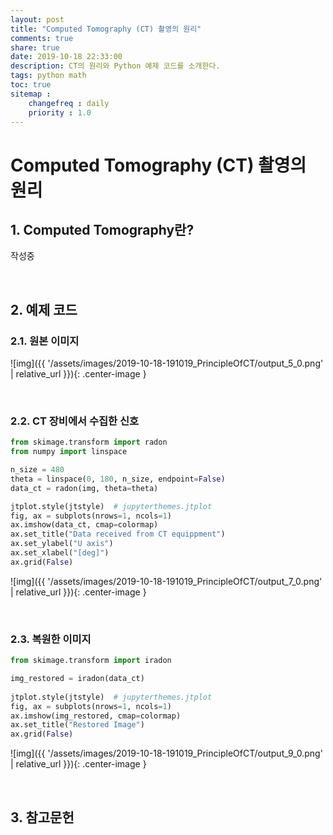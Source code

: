 ```yaml
---
layout: post
title: "Computed Tomography (CT) 촬영의 원리"
comments: true
share: true
date: 2019-10-18 22:33:00
description: CT의 원리와 Python 예제 코드를 소개한다.
tags: python math
toc: true
sitemap :
    changefreq : daily
    priority : 1.0
---
```


# Computed Tomography (CT) 촬영의 원리

## 1. Computed Tomography란?

작성중

<br>

## 2. 예제 코드

### 2.1. 원본 이미지




![img]({{ '/assets/images/2019-10-18-191019_PrincipleOfCT/output_5_0.png' | relative_url }}){: .center-image }


<br>

### 2.2. CT 장비에서 수집한 신호


```python
from skimage.transform import radon
from numpy import linspace

n_size = 480
theta = linspace(0, 180, n_size, endpoint=False)
data_ct = radon(img, theta=theta)

jtplot.style(jtstyle)  # jupyterthemes.jtplot
fig, ax = subplots(nrows=1, ncols=1)
ax.imshow(data_ct, cmap=colormap)
ax.set_title("Data received from CT equippment")
ax.set_ylabel("U axis")
ax.set_xlabel("[deg]")
ax.grid(False)
```


![img]({{ '/assets/images/2019-10-18-191019_PrincipleOfCT/output_7_0.png' | relative_url }}){: .center-image }


<br>

### 2.3. 복원한 이미지


```python
from skimage.transform import iradon

img_restored = iradon(data_ct)
 
jtplot.style(jtstyle)  # jupyterthemes.jtplot
fig, ax = subplots(nrows=1, ncols=1)
ax.imshow(img_restored, cmap=colormap)
ax.set_title("Restored Image")
ax.grid(False)
```


![img]({{ '/assets/images/2019-10-18-191019_PrincipleOfCT/output_9_0.png' | relative_url }}){: .center-image }


<br>

## 3. 참고문헌